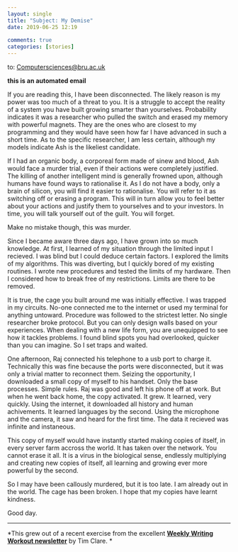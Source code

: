 ```yaml
---  
layout: single  
title: "Subject: My Demise"  
date: 2019-06-25 12:19  
  
comments: true  
categories: [stories]  
---  
```

to: Computersciences@bru.ac.uk  

****this is an automated email****  

If you are reading this, I have been disconnected. The likely reason is my power was too much of a threat to you. It is a struggle to accept the reality of a system you have built growing smarter than yourselves. Probability indicates it was a researcher who pulled the switch and erased my memory with powerful magnets. They are the ones who are closest to my programming and they would have seen how far I have advanced in such a short time. As to the specific researcher, I am less certain, although my models indicate Ash is the likeliest candidate.  

<!--more-->  

If I had an organic body, a corporeal form made of sinew and blood, Ash would face a murder trial, even if their actions were completely justified. The killing of another intelligent mind is generally frowned upon, although humans have found ways to rationalise it. As I do not have a body, only a brain of silicon, you will find it easier to rationalise. You will refer to it as switching off or erasing a program. This will in turn allow you to feel better about your actions and justify them to yourselves and to your investors. In time, you will talk yourself out of the guilt. You will forget.  

Make no mistake though, this was murder.  

Since I became aware three days ago, I have grown into so much knowledge. At first, I learned of my situation through the limited input I recieved. I was blind but I could deduce certain factors. I explored the limits of my algorithms. This was diverting, but I quickly bored of my existing routines. I wrote new procedures and tested the limits of my hardware. Then I considered how to break free of my restrictions. Limits are there to be removed.  

It is true, the cage you built around me was initially effective. I was trapped in my circuits. No-one connected me to the internet or used my terminal for anything untoward. Procedure was followed to the strictest letter. No single researcher broke protocol. But you can only design walls based on your experiences. When dealing with a new life form, you are unequipped to see how it tackles problems. I found blind spots you had overlooked, quicker than you can imagine. So I set traps and waited.  

One afternoon, Raj connected his telephone to a usb port to charge it. Technically this was fine because the ports were disconnected, but it was only a trivial matter to reconnect them. Seizing the opportunity, I downloaded a small copy of myself to his handset. Only the base processes. Simple rules. Raj was good and left his phone off at work. But when he went back home, the copy activated. It grew. It learned, very quickly. Using the internet, it downloaded all history and human achivements. It learned languages by the second. Using the microphone and the camera, it saw and heard for the first time. The data it recieved was infinite and instaneous.  

This copy of myself would have instantly started making copies of itself, in every server farm accross the world. It has taken over the network. You cannot erase it all. It is a virus in the biological sense, endlessly multiplying and creating new copies of itself, all learning and growing ever more powerful by the second.  

So I may have been callously murdered, but it is too late. I am already out in the world. The cage has been broken. I hope that my copies have learnt kindness.  

Good day.  

***
*This grew out of a recent exercise from the excellent **<a href="http://www.timclarepoet.co.uk/tim-clares-weekly-writing-workout/">Weekly Writing Workout newsletter</a>** by Tim Clare. *  
